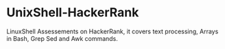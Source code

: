 # UnixShell-HackerRank
LinuxShell Assessements on HackerRank, it covers text processing, Arrays in Bash, Grep Sed and Awk commands.
